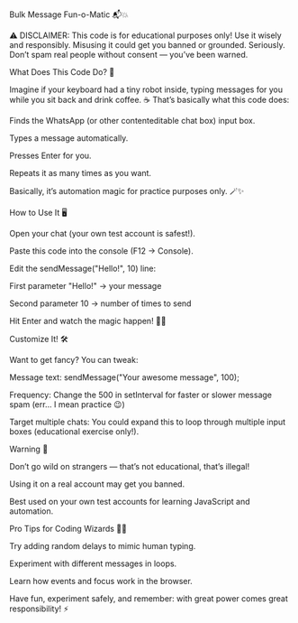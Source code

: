 Bulk Message Fun-o-Matic 📬💥

⚠️ DISCLAIMER:
This code is for educational purposes only! Use it wisely and responsibly. Misusing it could get you banned or grounded. Seriously. Don’t spam real people without consent — you’ve been warned.

What Does This Code Do? 🤔

Imagine if your keyboard had a tiny robot inside, typing messages for you while you sit back and drink coffee. ☕ That’s basically what this code does:

Finds the WhatsApp (or other contenteditable chat box) input box.

Types a message automatically.

Presses Enter for you.

Repeats it as many times as you want.

Basically, it’s automation magic for practice purposes only. 🪄✨

How to Use It 🖥️

Open your chat (your own test account is safest!).

Paste this code into the console (F12 → Console).

Edit the sendMessage("Hello!", 10) line:

First parameter "Hello!" → your message

Second parameter 10 → number of times to send

Hit Enter and watch the magic happen! 🎩🐇

Customize It! 🛠️

Want to get fancy? You can tweak:

Message text: sendMessage("Your awesome message", 100);

Frequency: Change the 500 in setInterval for faster or slower message spam (err… I mean practice 😉)

Target multiple chats: You could expand this to loop through multiple input boxes (educational exercise only!).

Warning 🚨

Don’t go wild on strangers — that’s not educational, that’s illegal!

Using it on a real account may get you banned.

Best used on your own test accounts for learning JavaScript and automation.

Pro Tips for Coding Wizards 🧙‍♂️

Try adding random delays to mimic human typing.

Experiment with different messages in loops.

Learn how events and focus work in the browser.

Have fun, experiment safely, and remember: with great power comes great responsibility! ⚡
